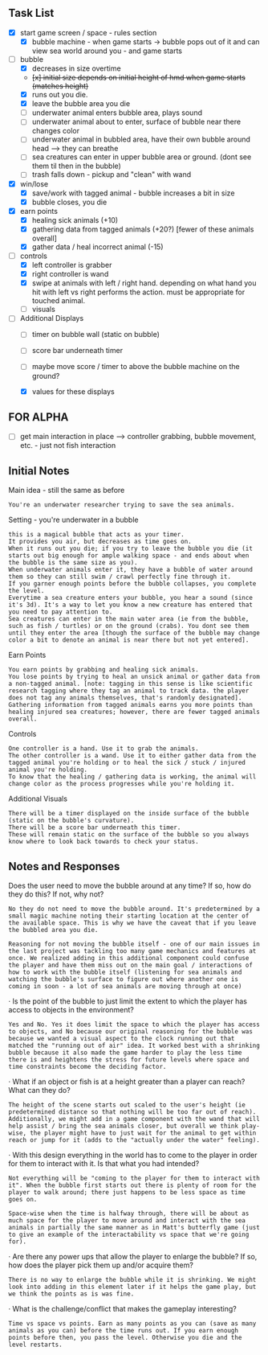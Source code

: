 ## Task List

- [x] start game screen / space - rules section
	- [x] bubble machine - when game starts -> bubble pops out of it and can view sea world around you - and game starts 
- [ ] bubble
	- [x] decreases in size overtime
	- ~~[x] initial size depends on initial height of hmd when game starts (matches height)~~
	- [x] runs out you die. 
	- [x] leave the bubble area you die
	- [ ] underwater animal enters bubble area, plays sound
	- [ ] underwater animal about to enter, surface of bubble near there changes color
	- [ ] underwater animal in bubbled area, have their own bubble around head --> they can breathe
	- [ ] sea creatures can enter in upper bubble area or ground. (dont see them til then in the bubble)
	- [ ] trash falls down - pickup and "clean" with wand
- [x] win/lose
	- [x] save/work with tagged animal - bubble increases a bit in size
	- [x] bubble closes, you die
- [x] earn points
	- [x] healing sick animals (+10)
	- [x] gathering data from tagged animals (+20?) [fewer of these animals overall]
	- [x] gather data / heal incorrect animal (-15)
- [ ] controls
	- [x] left controller is grabber
	- [x] right controller is wand
	- [x] swipe at animals with left / right hand. depending on what hand you hit with left vs right performs the action. must be appropriate for touched animal.
	- [ ] visuals
- [ ] Additional Displays
	- [ ] timer on bubble wall (static on bubble)
	- [ ] score bar underneath timer
	- [ ] maybe move score / timer to above the bubble machine on the ground?
	- [x] values for these displays


## FOR ALPHA

- [ ] get main interaction in place --> controller grabbing, bubble movement, etc. - just not fish interaction


## Initial Notes

Main idea - still the same as before

    You're an underwater researcher trying to save the sea animals.

Setting - you're underwater in a bubble

    this is a magical bubble that acts as your timer.
    It provides you air, but decreases as time goes on.
    When it runs out you die; if you try to leave the bubble you die (it starts out big enough for ample walking space - and ends about when the bubble is the same size as you).
    When underwater animals enter it, they have a bubble of water around them so they can still swim / crawl perfectly fine through it.
    If you garner enough points before the bubble collapses, you complete the level.
    Everytime a sea creature enters your bubble, you hear a sound (since it's 3d). It's a way to let you know a new creature has entered that you need to pay attention to.
    Sea creatures can enter in the main water area (ie from the bubble, such as fish / turtles) or on the ground (crabs). You dont see them until they enter the area [though the surface of the bubble may change color a bit to denote an animal is near there but not yet entered].

Earn Points

    You earn points by grabbing and healing sick animals.
    You lose points by trying to heal an unsick animal or gather data from a non-tagged animal. [note: tagging in this sense is like scientific research tagging where they tag an animal to track data. the player does not tag any animals themselves, that's randomly designated].
    Gathering information from tagged animals earns you more points than healing injured sea creatures; however, there are fewer tagged animals overall.

Controls

    One controller is a hand. Use it to grab the animals.
    The other controller is a wand. Use it to either gather data from the tagged animal you're holding or to heal the sick / stuck / injured animal you're holding.
    To know that the healing / gathering data is working, the animal will change color as the process progresses while you're holding it.

Additional Visuals

    There will be a timer displayed on the inside surface of the bubble (static on the bubble's curvature).
    There will be a score bar underneath this timer.
    These will remain static on the surface of the bubble so you always know where to look back towards to check your status.

## Notes and Responses

Does the user need to move the bubble around at any time? If so, how do they do this?  If not, why not? 

	No they do not need to move the bubble around. It's predetermined by a small magic machine noting their starting location at the center of the available space. This is why we have the caveat that if you leave the bubbled area you die.

	Reasoning for not moving the bubble itself - one of our main issues in the last project was tackling too many game mechanics and features at once. We realized adding in this additional component could confuse the player and have them miss out on the main goal / interactions of how to work with the bubble itself (listening for sea animals and watching the bubble's surface to figure out where another one is coming in soon - a lot of sea animals are moving through at once)

·        Is the point of the bubble to just limit the extent to which the player has access to objects in the environment? 

	Yes and No. Yes it does limit the space to which the player has access to objects, and No because our original reasoning for the bubble was because we wanted a visual aspect to the clock running out that matched the "running out of air" idea. It worked best with a shrinking bubble because it also made the game harder to play the less time there is and heightens the stress for future levels where space and time constraints become the deciding factor.

·        What if an object or fish is at a height greater than a player can reach?  What can they do?

	The height of the scene starts out scaled to the user's height (ie predetermined distance so that nothing will be too far out of reach). Additionally, we might add in a game component with the wand that will help assist / bring the sea animals closer, but overall we think play-wise, the player might have to just wait for the animal to get within reach or jump for it (adds to the "actually under the water" feeling).

·        With this design everything in the world has to come to the player in order for them to interact with it.  Is that what you had intended? 

	Not everything will be "coming to the player for them to interact with it". When the bubble first starts out there is plenty of room for the player to walk around; there just happens to be less space as time goes on.

	Space-wise when the time is halfway through, there will be about as much space for the player to move around and interact with the sea animals in partially the same manner as in Matt's butterfly game (just to give an example of the interactability vs space that we're going for).

·        Are there any power ups that allow the player to enlarge the bubble?  If so, how does the player pick them up and/or acquire them?

	There is no way to enlarge the bubble while it is shrinking. We might look into adding in this element later if it helps the game play, but we think the points as is was fine.

·        What is the challenge/conflict that makes the gameplay interesting?

	Time vs space vs points. Earn as many points as you can (save as many animals as you can) before the time runs out. If you earn enough points before then, you pass the level. Otherwise you die and the level restarts.

